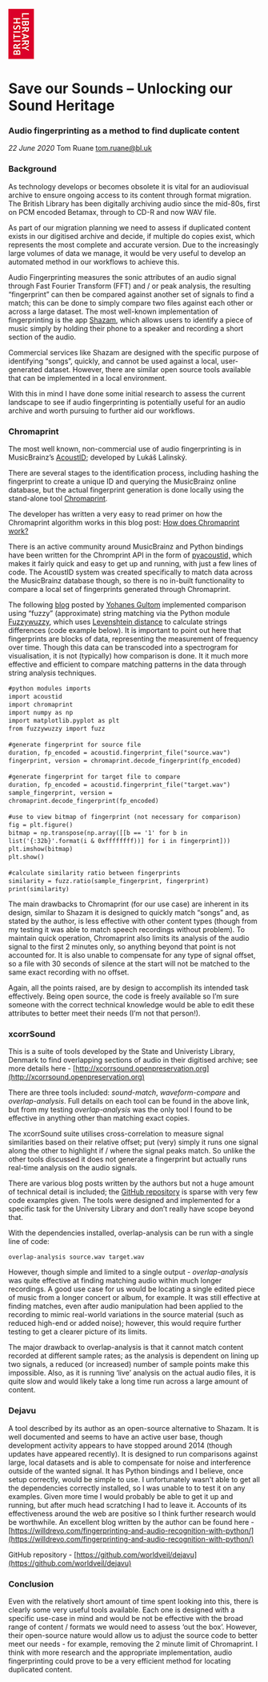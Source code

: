 ﻿![British Library Logo](./assets/BL_Logo_RGB_100pixels_high.jpg)
# Save our Sounds – Unlocking our Sound Heritage
### Audio fingerprinting as a method to find duplicate content

_22 June 2020_ Tom Ruane [tom.ruane@bl.uk](mailto:tom.ruane@bl.uk)

### Background

As technology develops or becomes obsolete it is vital for an audiovisual archive to ensure ongoing access to its content through format migration.  The British Library has been digitally archiving audio since the mid-80s, first on PCM encoded Betamax, through to CD-R and now WAV file.

As part of our migration planning we need to assess if duplicated content exists in our digitised archive and decide, if multiple do copies exist, which represents the most complete and accurate version.  Due to the increasingly large volumes of data we manage, it would be very useful to develop an automated method in our workflows to achieve this.

Audio Fingerprinting measures the sonic attributes of an audio signal through Fast Fourier Transform (FFT) and / or peak analysis, the resulting “fingerprint” can then be compared against another set of signals to find a match; this can be done to simply compare two files against each other or across a large dataset.  The most well-known implementation of fingerprinting is the app [Shazam](https://www.shazam.com), which allows users to identify a piece of music simply by holding their phone to a speaker and recording a short section of the audio.

Commercial services like Shazam are designed with the specific purpose of identifying “songs”, quickly, and cannot be used against a local, user-generated dataset.  However, there are similar open source tools available that can be implemented in a local environment.

With this in mind I have done some initial research to assess the current landscape to see if audio fingerprinting is potentially useful for an audio archive and worth pursuing to further aid our workflows.

### Chromaprint

The most well known, non-commercial use of audio fingerprinting is in MusicBrainz’s [AcoustID](https://acoustid.org/fingerprinter); developed by Lukáš Lalinský.

There are several stages to the identification process, including hashing the fingerprint to create a unique ID and querying the MusicBrainz online database, but the actual fingerprint generation is done locally using the stand-alone tool [Chromaprint](https://acoustid.org/chromaprint).

The developer has written a very easy to read primer on how the Chromaprint algorithm works in this blog post: [How does Chromaprint work?](https://oxygene.sk/2011/01/how-does-chromaprint-work/)

There is an active community around MusicBrainz and Python bindings have been written for the Chromprint API in the form of [pyacoustid,](https://pypi.org/project/pyacoustid/) which makes it fairly quick and easy to get up and running, with just a few lines of code.  The AcoustID system was created specifically to match data across the MusicBrainz database though, so there is no in-built functionality to compare a local set of fingerprints generated through Chromaprint.

The following [blog](https://yohanes.gultom.me/2018/03/24/simple-music-fingerprinting-using-chromaprint-in-python/) posted by [Yohanes Gultom](mailto:yohanes.gultom@gmail.com) implemented comparison using “fuzzy” (approximate) string matching via the Python module [Fuzzywuzzy](https://pypi.org/project/fuzzywuzzy/), which uses [Levenshtein distance](https://en.wikipedia.org/wiki/Levenshtein_distance) to calculate strings differences (code example below).  It is important to point out here that fingerprints are blocks of data, representing the measurement of frequency over time.  Though this data can be transcoded into a spectrogram for visualisation, it is not (typically) how comparison is done.  It it much more effective and efficient to compare matching patterns in the data through string analysis techniques.

    #python modules imports
	import acoustid
	import chromaprint
	import numpy as np
	import matplotlib.pyplot as plt
	from fuzzywuzzy import fuzz
	
	#generate fingerprint for source file
	duration, fp_encoded = acoustid.fingerprint_file("source.wav")
	fingerprint, version = chromaprint.decode_fingerprint(fp_encoded)
	
	#generate fingerprint for target file to compare
	duration, fp_encoded = acoustid.fingerprint_file("target.wav")
	sample_fingerprint, version = chromaprint.decode_fingerprint(fp_encoded)
	
	#use to view bitmap of fingerprint (not necessary for comparison)
	fig = plt.figure()
	bitmap = np.transpose(np.array([[b == '1' for b in list('{:32b}'.format(i & 0xffffffff))] for i in fingerprint]))
	plt.imshow(bitmap)
	plt.show()

	#calculate similarity ratio between fingerprints
	similarity = fuzz.ratio(sample_fingerprint, fingerprint)
	print(similarity)

The main drawbacks to Chromaprint (for our use case) are inherent in its design, similar to Shazam it is designed to quickly match “songs” and, as stated by the author, is less effective with other content types (though from my testing it was able to match speech recordings without problem).  To maintain quick operation, Chromaprint also limits its analysis of the audio signal to the first 2 minutes only, so anything beyond that point is not accounted for. It is also unable to compensate for any type of signal offset, so a file with 30 seconds of silence at the start will not be matched to the same exact recording with no offset.

  Again, all the points raised, are by design to accomplish its intended task effectively.  Being open source, the code is freely available so I’m sure someone with the correct technical knowledge would be able to edit these attributes to better meet their needs (I’m not that person!).

### xcorrSound

This is a suite of tools developed by the State and Univeristy Library, Denmark to find overlapping sections of audio in their digitised archive; see more details here - [http://xcorrsound.openpreservation.org](http://xcorrsound.openpreservation.org)

There are three tools included: _sound-match_, _waveform-compare_ and _overlap-analysis_.  Full details on each tool can be found in the above link, but from my testing _overlap-analysis_ was the only tool I found to be effective in anything other than matching exact copies.

The xcorrSound suite utilises cross-correlation to measure signal similarities based on their relative offset; put (very) simply it runs one signal along the other to highlight if / where the signal peaks match.  So unlike the other tools discussed it does not generate a fingerprint but actually runs real-time analysis on the audio signals.

There are various blog posts written by the authors but not a huge amount of technical detail is included; the [GitHub repository](https://github.com/openpreserve/scape-xcorrsound) is sparse with very few code examples given.  The tools were designed and implemented for a specific task for the University Library and don’t really have scope beyond that. 

With the dependencies installed, overlap-analysis can be run with a single line of code:

  	overlap-analysis source.wav target.wav

However, though simple and limited to a single output - _overlap-analysis_ was quite effective at finding matching audio within much longer recordings.  A good use case for us would be locating a single edited piece of music from a longer concert or album, for example.  It was still effective at finding matches, even after audio manipulation had been applied to the recording to mimic real-world variations in the source material (such as reduced high-end or added noise); however, this would require further testing to get a clearer picture of its limits.

The major drawback to overlap-analysis is that it cannot match content recorded at different sample rates; as the analysis is dependent on lining up two signals, a reduced (or increased) number of sample points make this impossible.  Also, as it is running ‘live’ analysis on the actual audio files, it is quite slow and would likely take a long time run across a large amount of content.

### Dejavu

A tool described by its author as an open-source alternative to Shazam.  It is well documented and seems to have an active user base, though development activity appears to have stopped around 2014 (though updates have appeared recently).  It is designed to run comparisons against large, local datasets and is able to compensate for noise and interference outside of the wanted signal.  It has Python bindings and I believe, once setup correctly, would be simple to use.  I unfortunately wasn’t able to get all the dependencies correctly installed, so I was unable to to test it on any examples.  Given more time I would probably be able to get it up and running, but after much head scratching I had to leave it.  Accounts of its effectiveness around the web are positive so I think further research would be worthwhile.  An excellent blog written by the author can be found here - [https://willdrevo.com/fingerprinting-and-audio-recognition-with-python/](https://willdrevo.com/fingerprinting-and-audio-recognition-with-python/)

GitHub repository - [https://github.com/worldveil/dejavu](https://github.com/worldveil/dejavu)

### Conclusion

Even with the relatively short amount of time spent looking into this, there is clearly some very useful tools available.  Each one is designed with a specific use-case in mind and would be not be effective with the broad range of content / formats we would need to assess ‘out the box’.  However, their open-source nature would allow us to adjust the source code to better meet our needs - for example, removing the 2 minute limit of Chromaprint.  I think with more research and the appropriate implementation, audio fingerprinting could prove to be a very efficient method for locating duplicated content.
